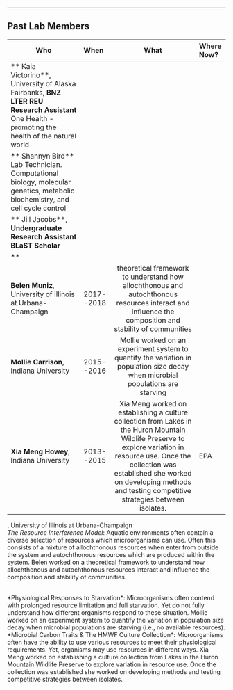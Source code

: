 
---
##  Past Lab Members

| Who                                                         | When       |                                                                                                                                  What                                                                                                                                   | Where Now? |
| ----------------------------------------------------------- | :--------- | :---------------------------------------------------------------------------------------------------------------------------------------------------------------------------------------------------------------------------------------------------------------------: | :--------- |
| ** Kaia Victorino**, University of Alaska Fairbanks, **BNZ LTER REU Research Assistant** One Health - promoting the health of the natural world 
| ** Shannyn Bird** Lab Technician. Computational biology, molecular genetics, metabolic biochemistry, and cell cycle control
| ** Jill Jacobs**, **Undergraduate Research Assistant**  **BLaST Scholar**
| ** 
| **Belen Muniz**, University of Illinois at Urbana-Champaign | 2017--2018 |                                                          theoretical framework to understand how allochthonous and autochthonous resources interact and influence the composition and stability of communities                                                          |            |
| **Mollie Carrison**, Indiana University                     | 2015--2016 |                                                                    Mollie worked on an experiment system to quantify the variation in population size decay when microbial populations are starving                                                                     |            |
| **Xia Meng Howey**, Indiana University                      | 2013--2015 | Xia Meng worked on establishing a culture collection from Lakes in the Huron Mountain Wildlife Preserve to explore variation in resource use. Once the collection was established she worked on developing methods and testing competitive strategies between isolates. | EPA        |

, University of Illinois at Urbana-Champaign<br>
*The Resource Interference Model*: Aquatic environments often contain a diverse selection of resources which microorganisms can use. Often this consists of a mixture of allochthonous resources when enter from outside the system and autochthonous resources which are produced within the system. Belen worked on a theoretical framework to understand how allochthonous and autochthonous resources interact and influence the composition and stability of communities.

 <br>
*Physiological Responses to Starvation*: Microorganisms often contend with prolonged resource limitation and full starvation. Yet do not fully understand how different organisms respond to these situation. Mollie worked on an experiment system to quantify the variation in population size decay when microbial populations are starving (i.e., no available resources).

 <br>
*Microbial Carbon Traits & The HMWF Culture Collection*: Microorganisms often have the ability to use various resources to meet their physiological requirements. Yet, organisms may use resources in different ways. Xia Meng worked on establishing a culture collection from Lakes in the Huron Mountain Wildlife Preserve to explore variation in resource use. Once the collection was established she worked on developing methods and testing competitive strategies between isolates.
